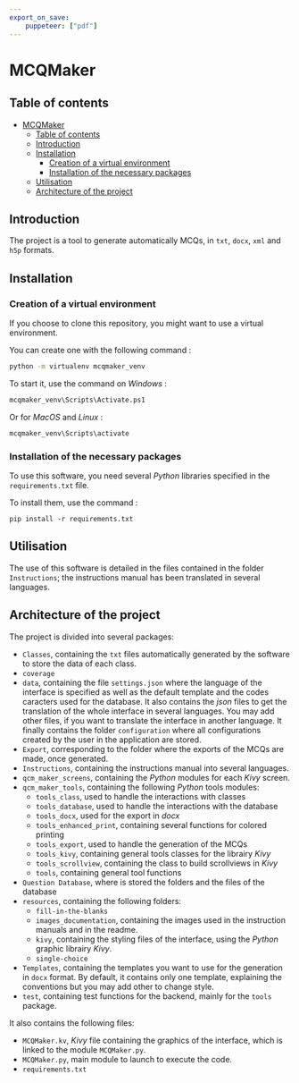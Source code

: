 ```yaml
---
export_on_save:
    puppeteer: ["pdf"]
---
```

# MCQMaker

## Table of contents

- [MCQMaker](#mcqmaker)
  - [Table of contents](#table-of-contents)
  - [Introduction](#introduction)
  - [Installation](#installation)
    - [Creation of a virtual environment](#creation-of-a-virtual-environment)
    - [Installation of the necessary packages](#installation-of-the-necessary-packages)
  - [Utilisation](#utilisation)
  - [Architecture of the project](#architecture-of-the-project)


## Introduction

The project is a tool to generate automatically MCQs, in `txt`, `docx`, `xml` and `h5p` formats.

## Installation

### Creation of a virtual environment

If you choose to clone this repository, you might want to use a virtual environment.

You can create one with the following command :

```bash
python -m virtualenv mcqmaker_venv
```

To start it, use the command on *Windows* : 

```bash
mcqmaker_venv\Scripts\Activate.ps1
```

Or for *MacOS* and *Linux* :

```bash
mcqmaker_venv\Scripts\activate
```

### Installation of the necessary packages

To use this software, you need several *Python* libraries specified in the `requirements.txt` file.

To install them, use the command :

```
pip install -r requirements.txt
```

## Utilisation

The use of this software is detailed in the files contained in the folder `Instructions`; the instructions manual has been translated in several languages.

## Architecture of the project

The project is divided into several packages:
- `Classes`, containing the `txt` files automatically generated by the software to store the data of each class.
- `coverage`
- `data`, containing the file `settings.json` where the language of the interface is specified as well as the default template and the codes caracters used for the database. It also contains the *json* files to get the translation of the whole interface in several languages. You may add other files, if you want to translate the interface in another language. It finally contains the folder `configuration` where all configurations created by the user in the application are stored.
- `Export`, corresponding to the folder where the exports of the MCQs are made, once generated.
- `Instructions`, containing the instructions manual into several languages.
- `qcm_maker_screens`, containing the *Python* modules for each *Kivy* screen. 
- `qcm_maker_tools`, containing the following *Python* tools modules:
  - `tools_class`, used to handle the interactions with classes
  - `tools_database`, used to handle the interactions with the database
  - `tools_docx`, used for the export in *docx*
  - `tools_enhanced_print`, containing several functions for colored printing
  - `tools_export`, used to handle the generation of the MCQs
  - `tools_kivy`, containing general tools classes for the librairy *Kivy*
  - `tools_scrollview`, containing the class to build scrollviews in *Kivy*
  - `tools`, containing general tool functions
- `Question Database`, where is stored the folders and the files of the database
- `resources`, containing the following folders:
  - `fill-in-the-blanks`
  - `images_documentation`, containing the images used in the instruction manuals and in the readme.
  - `kivy`, containing the styling files of the interface, using the *Python* graphic librairy *Kivy*.
  - `single-choice`
- `Templates`, containing the templates you want to use for the generation in `docx` format. By default, it contains only one template, explaining the conventions but you may add other to change style.
- `test`, containing test functions for the backend, mainly for the `tools` package.

It also contains the following files:
- `MCQMaker.kv`, *Kivy* file containing the graphics of the interface, which is linked to the module `MCQMaker.py`.
- `MCQMaker.py`, main module to launch to execute the code.
- `requirements.txt`
